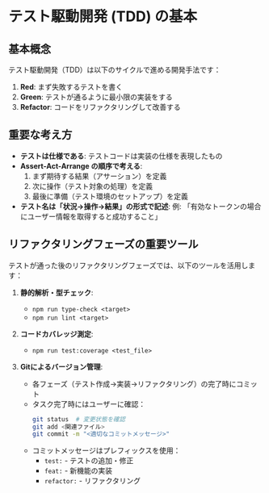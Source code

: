 # テスト駆動開発 (TDD) の基本

## 基本概念

テスト駆動開発（TDD）は以下のサイクルで進める開発手法です：

1. **Red**: まず失敗するテストを書く
2. **Green**: テストが通るように最小限の実装をする
3. **Refactor**: コードをリファクタリングして改善する

## 重要な考え方

- **テストは仕様である**: テストコードは実装の仕様を表現したもの
- **Assert-Act-Arrange の順序で考える**:
  1. まず期待する結果（アサーション）を定義
  2. 次に操作（テスト対象の処理）を定義
  3. 最後に準備（テスト環境のセットアップ）を定義
- **テスト名は「状況→操作→結果」の形式で記述**: 例:
  「有効なトークンの場合にユーザー情報を取得すると成功すること」

## リファクタリングフェーズの重要ツール

テストが通った後のリファクタリングフェーズでは、以下のツールを活用します：

1. **静的解析・型チェック**:

   - `npm run type-check <target>`
   - `npm run lint <target>`

2. **コードカバレッジ測定**:

   - `npm run test:coverage <test_file>`

3. **Gitによるバージョン管理**:
   - 各フェーズ（テスト作成→実装→リファクタリング）の完了時にコミット
   - タスク完了時にはユーザーに確認：
     ```bash
     git status  # 変更状態を確認
     git add <関連ファイル>
     git commit -m "<適切なコミットメッセージ>"
     ```
   - コミットメッセージはプレフィックスを使用：
     - `test:` - テストの追加・修正
     - `feat:` - 新機能の実装
     - `refactor:` - リファクタリング
